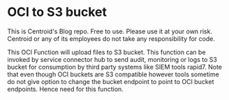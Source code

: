 # OCI to S3 bucket
This is Centroid's Blog repo. Free to use.
Please use it at your own risk. Centroid or any of its employees do not take any responsibility for code.

This OCI Function will upload files to S3 bucket. This function can be invoked by service connector hub to send audit, monitoring or logs to S3 bucket for consumption by third party systems like SIEM tools rapid7. Note that even though OCI buckets are S3 compatible however tools sometime do not give option to change the bucket endpoint to point to OCI bucket endpoints. Hence need for this function.

